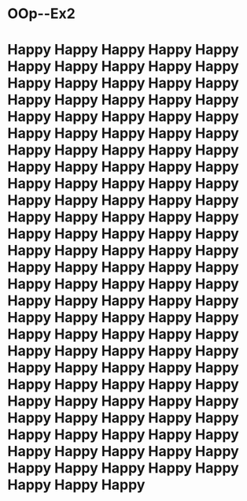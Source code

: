 ﻿# OOp--Ex2
# Happy Happy Happy Happy Happy Happy Happy Happy Happy Happy Happy Happy Happy Happy Happy Happy Happy Happy Happy Happy Happy Happy Happy Happy Happy Happy Happy Happy Happy Happy Happy Happy Happy Happy Happy Happy Happy Happy Happy Happy Happy Happy Happy Happy Happy Happy Happy Happy Happy Happy Happy Happy Happy Happy Happy Happy Happy Happy Happy Happy Happy Happy Happy Happy Happy Happy Happy Happy Happy Happy Happy Happy Happy Happy Happy Happy Happy Happy Happy Happy Happy Happy Happy Happy Happy Happy Happy Happy Happy Happy Happy Happy Happy Happy Happy Happy Happy Happy Happy Happy Happy Happy Happy Happy Happy Happy Happy Happy Happy Happy Happy Happy Happy Happy Happy Happy Happy Happy Happy Happy Happy Happy Happy Happy Happy Happy Happy Happy Happy Happy Happy Happy Happy 
